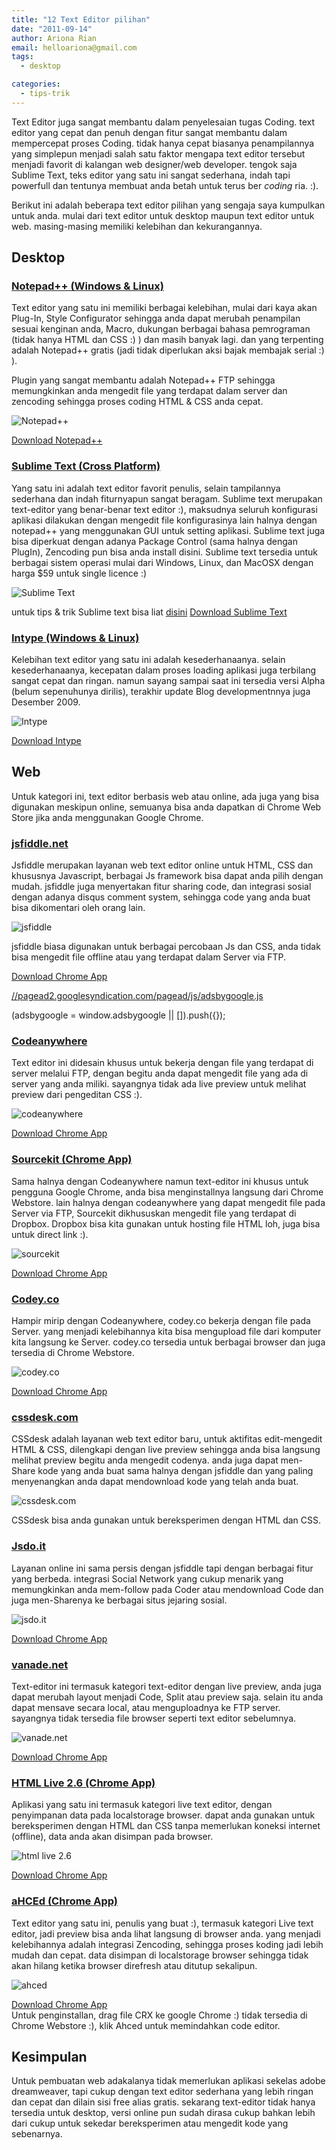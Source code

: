 ```yaml
---
title: "12 Text Editor pilihan"
date: "2011-09-14"
author: Ariona Rian
email: helloariona@gmail.com
tags: 
  - desktop

categories: 
  - tips-trik
---
```


Text Editor juga sangat membantu dalam penyelesaian tugas Coding. text editor yang cepat dan penuh dengan fitur sangat membantu dalam mempercepat proses Coding. tidak hanya cepat biasanya penampilannya yang simplepun menjadi salah satu faktor mengapa text editor tersebut menjadi favorit di kalangan web designer/web developer. tengok saja Sublime Text, teks editor yang satu ini sangat sederhana, indah tapi powerfull dan tentunya membuat anda betah untuk terus ber _coding_ ria. :).

Berikut ini adalah beberapa text editor pilihan yang sengaja saya kumpulkan untuk anda. mulai dari text editor untuk desktop maupun text editor untuk web. masing-masing memiliki kelebihan dan kekurangannya.

## Desktop

### [Notepad++ (Windows & Linux)](http://adf.ly/2jNak "Notepad++ Official Site")

Text editor yang satu ini memiliki berbagai kelebihan, mulai dari kaya akan Plug-In, Style Configurator sehingga anda dapat merubah penampilan sesuai kenginan anda, Macro, dukungan berbagai bahasa pemrograman (tidak hanya HTML dan CSS :) ) dan masih banyak lagi. dan yang terpenting adalah Notepad++ gratis (jadi tidak diperlukan aksi bajak membajak serial :) ).

Plugin yang sangat membantu adalah Notepad++ FTP sehingga memungkinkan anda mengedit file yang terdapat dalam server dan zencoding sehingga proses coding HTML & CSS anda cepat.

![Notepad++](/assets/img/npp.jpg)

[Download Notepad++](http://adf.ly/2jNak "Download Notepad++")

### [Sublime Text (Cross Platform)](http://adf.ly/2jNf2 "Sublime Text Official Site")

Yang satu ini adalah text editor favorit penulis, selain tampilannya sederhana dan indah fiturnyapun sangat beragam. Sublime text merupakan text-editor yang benar-benar text editor :), maksudnya seluruh konfigurasi aplikasi dilakukan dengan mengedit file konfigurasinya lain halnya dengan notepad++ yang menggunakan GUI untuk setting aplikasi. Sublime text juga bisa diperkuat dengan adanya Package Control (sama halnya dengan PlugIn), Zencoding pun bisa anda install disini. Sublime text tersedia untuk berbagai sistem operasi mulai dari Windows, Linux, dan MacOSX dengan harga $59 untuk single licence :)

![Sublime Text](/assets/img/sublimetext.jpg)

untuk tips & trik Sublime text bisa liat [disini](http://www.google.co.id/url?sa=t&source=web&cd=5&ved=0CEUQFjAE&url=http%3A%2F%2Fnet.tutsplus.com%2Ftutorials%2Ftools-and-tips%2Fsublime-text-2-tips-and-tricks%2F&ei=CNdwTuCcKcTSrQfd3IjyBg&usg=AFQjCNEzycR-gYp1gkGtUuSAGfcsxqNFKA) [Download Sublime Text](http://adf.ly/2jNf2)

### [Intype (Windows & Linux)](http://adf.ly/2jNk5 "Intype Official Site")

Kelebihan text editor yang satu ini adalah kesederhanaanya. selain kesederhanaanya, kecepatan dalam proses loading aplikasi juga terbilang sangat cepat dan ringan. namun sayang sampai saat ini tersedia versi Alpha (belum sepenuhunya dirilis), terakhir update Blog developmentnnya juga Desember 2009.

![Intype](/assets/img/intype.jpg)

[Download Intype](http://adf.ly/2jNoe "Download Intype Installer")

## Web

Untuk kategori ini, text editor berbasis web atau online, ada juga yang bisa digunakan meskipun online, semuanya bisa anda dapatkan di Chrome Web Store jika anda menggunakan Google Chrome.

### [jsfiddle.net](http://jsfiddle.net "jsfiddle")

Jsfiddle merupakan layanan web text editor online untuk HTML, CSS dan khususnya Javascript, berbagai Js framework bisa dapat anda pilih dengan mudah. jsfiddle juga menyertakan fitur sharing code, dan integrasi sosial dengan adanya disqus comment system, sehingga code yang anda buat bisa dikomentari oleh orang lain.

![jsfiddle](/assets/img/jsfiddle.jpg)

jsfiddle biasa digunakan untuk berbagai percobaan Js dan CSS, anda tidak bisa mengedit file offline atau yang terdapat dalam Server via FTP.

[Download Chrome App](http://adf.ly/2jNpx "Download jsfiddle for Chrome")

[//pagead2.googlesyndication.com/pagead/js/adsbygoogle.js](//pagead2.googlesyndication.com/pagead/js/adsbygoogle.js)

(adsbygoogle = window.adsbygoogle || \[\]).push({});

### [Codeanywhere](https://codeanywhere.net/editor/ "codeanywhere")

Text editor ini didesain khusus untuk bekerja dengan file yang terdapat di server melalui FTP, dengan begitu anda dapat mengedit file yang ada di server yang anda miliki. sayangnya tidak ada live preview untuk melihat preview dari pengeditan CSS :).

![codeanywhere](/assets/img/codeanywhere.jpg)

[Download Chrome App](http://adf.ly/2jNu0 "Download Codeanywhere for Chrome")

### [Sourcekit (Chrome App)](http://adf.ly/2jNxF)

Sama halnya dengan Codeanywhere namun text-editor ini khusus untuk pengguna Google Chrome, anda bisa menginstallnya langsung dari Chrome Webstore. lain halnya dengan codeanywhere yang dapat mengedit file pada Server via FTP, Sourcekit dikhususkan mengedit file yang terdapat di Dropbox. Dropbox bisa kita gunakan untuk hosting file HTML loh, juga bisa untuk direct link :).

![sourcekit](/assets/img/sourcekit.jpg)

[Download Chrome App](http://adf.ly/2jNxF)

### [Codey.co](http://codey.co)

Hampir mirip dengan Codeanywhere, codey.co bekerja dengan file pada Server. yang menjadi kelebihannya kita bisa mengupload file dari komputer kita langsung ke Server. codey.co tersedia untuk berbagai browser dan juga tersedia di Chrome Webstore.

![codey.co](/assets/img/codeyco.jpg)

[Download Chrome App](http://adf.ly/2jO0k)

### [cssdesk.com](http://adf.ly/2jO4d)

CSSdesk adalah layanan web text editor baru, untuk aktifitas edit-mengedit HTML & CSS, dilengkapi dengan live preview sehingga anda bisa langsung melihat preview begitu anda mengedit codenya. anda juga dapat men-Share kode yang anda buat sama halnya dengan jsfiddle dan yang paling menyenangkan anda dapat mendownload kode yang telah anda buat.

![cssdesk.com](/assets/img/cssdesk.jpg)

CSSdesk bisa anda gunakan untuk bereksperimen dengan HTML dan CSS.

### [Jsdo.it](http://jsdo.it)

Layanan online ini sama persis dengan jsfiddle tapi dengan berbagai fitur yang berbeda. integrasi Social Network yang cukup menarik yang memungkinkan anda mem-follow pada Coder atau mendownload Code dan juga men-Sharenya ke berbagai situs jejaring sosial.

![jsdo.it](/assets/img/jsdo.it.jpg)

[Download Chrome App](http://adf.ly/2jO9B)

### [vanade.net](http://adf.ly/2jOBb)

Text-editor ini termasuk kategori text-editor dengan live preview, anda juga dapat merubah layout menjadi Code, Split atau preview saja. selain itu anda dapat mensave secara local, atau menguploadnya ke FTP server. sayangnya tidak tersedia file browser seperti text editor sebelumnya.

![vanade.net](/assets/img/vanade.jpg)

[Download Chrome App](https://chrome.google.com/webstore/detail/llflecekheinmdpcenlgoaclfonggoci?hc=search&hcp=main)

### [HTML Live 2.6 (Chrome App)](http://adf.ly/2jOEe)

Aplikasi yang satu ini termasuk kategori live text editor, dengan penyimpanan data pada localstorage browser. dapat anda gunakan untuk bereksperimen dengan HTML dan CSS tanpa memerlukan koneksi internet (offline), data anda akan disimpan pada browser.

![html live 2.6](/assets/img/htmllive.jpg)

[Download Chrome App](http://adf.ly/2jOEe)

### [aHCEd (Chrome App)](http://adf.ly/2jOLv)

Text editor yang satu ini, penulis yang buat :), termasuk kategori Live text editor, jadi preview bisa anda lihat langsung di browser anda. yang menjadi kelebihannya adalah integrasi Zencoding, sehingga proses koding jadi lebih mudah dan cepat. data disimpan di localstorage browser sehingga tidak akan hilang ketika browser direfresh atau ditutup sekalipun.

![ahced](/assets/img/ahced.jpg)

[Download Chrome App](http://adf.ly/2jOLv)  
Untuk penginstallan, drag file CRX ke google Chrome :) tidak tersedia di Chrome Webstore :), klik Ahced untuk memindahkan code editor.

## Kesimpulan

Untuk pembuatan web adakalanya tidak memerlukan aplikasi sekelas adobe dreamweaver, tapi cukup dengan text editor sederhana yang lebih ringan dan cepat dan dilain sisi free alias gratis. sekarang text-editor tidak hanya tersedia untuk desktop, versi online pun sudah dirasa cukup bahkan lebih dari cukup untuk sekedar bereksperimen atau mengedit kode yang sebenarnya.
